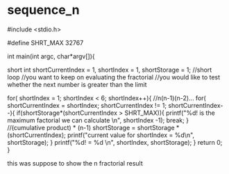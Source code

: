 sequence_n
==========

#include <stdio.h>

#define SHRT_MAX 32767

int main(int argc, char*argv[]){

  short int shortCurrentIndex = 1, shortIndex = 1, shortStorage = 1;
//short loop
//you want to keep on evaluating the fractorial
//you would like to test whether the next number is greater than the limit

  for( shortIndex = 1; shortIndex < 6; shortIndex++){
    //n(n-1)(n-2)...
    for( shortCurrentIndex = shortIndex; shortCurrentIndex != 1; shortCurrentIndex--){
        if(shortStorage*(shortCurrentIndex > SHRT_MAX)){
          printf("%d! is the maximum factorial we can calculate \n", shortIndex -1);
          break;
        }
        //(cumulative product) * (n-1)
        shortStorage = shortStorage * (shortCurrentIndex);
        printf("current value for shortIndex = %d\n", shortStorage);
    }
    printf("%d! = %d \n", shortIndex, shortStorage);
  }
  return 0;
}

this was suppose to show the n fractorial result
